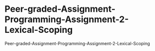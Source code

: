 # Peer-graded-Assignment-Programming-Assignment-2-Lexical-Scoping
Peer-graded-Assignment-Programming-Assignment-2-Lexical-Scoping
